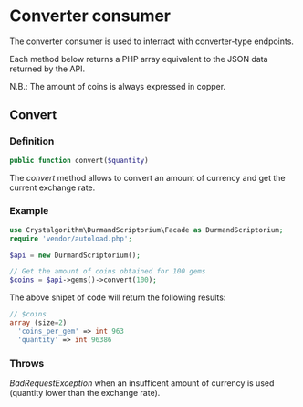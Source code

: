 Converter consumer
===================
The converter consumer is used to interract with converter-type endpoints.

Each method below returns a PHP array equivalent to the JSON data returned by the API.

N.B.: The amount of coins is always expressed in copper.

Convert
---
### Definition

```php
public function convert($quantity)
```

The *convert* method allows to convert an amount of currency and get the current exchange rate.

### Example
```php
use Crystalgorithm\DurmandScriptorium\Facade as DurmandScriptorium;
require 'vendor/autoload.php';

$api = new DurmandScriptorium();

// Get the amount of coins obtained for 100 gems
$coins = $api->gems()->convert(100);
```

The above snipet of code will return the following results:
```php
// $coins
array (size=2)
  'coins_per_gem' => int 963
  'quantity' => int 96386
```

### Throws
*BadRequestException* when an insufficent amount of currency is used (quantity lower than the exchange rate).